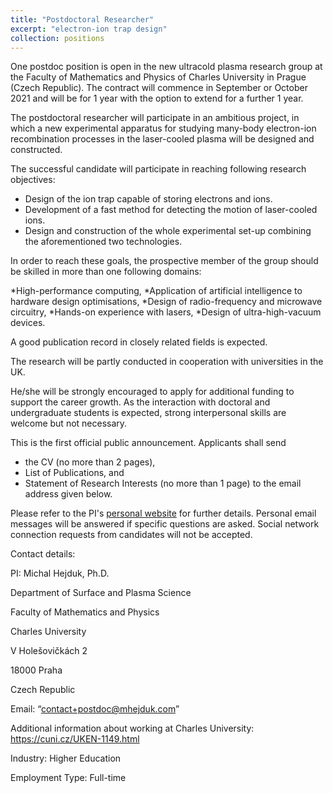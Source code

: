 ```yaml
---
title: "Postdoctoral Researcher"
excerpt: "electron-ion trap design"
collection: positions
---
```


One postdoc position is open in the new ultracold plasma research group at the Faculty of Mathematics and Physics of Charles University in Prague (Czech Republic). The contract will commence in September or October 2021 and will be for 1 year with the option to extend for a further 1 year.

The postdoctoral researcher will participate in an ambitious project, in which a new experimental apparatus for studying many-body electron-ion recombination processes in the laser-cooled plasma will be designed and constructed.

The successful candidate will participate in reaching following research objectives:

* Design of the ion trap capable of storing electrons and ions.
* Development of a fast method for detecting the motion of laser-cooled ions.
* Design and construction of the whole experimental set-up combining the aforementioned two technologies.

In order to reach these goals, the prospective member of the group should be skilled in more than one following domains:

*High-performance computing,
*Application of artificial intelligence to hardware design optimisations,
*Design of radio-frequency and microwave circuitry,
*Hands-on experience with lasers,
*Design of ultra-high-vacuum devices.

A good publication record in closely related fields is expected.

The research will be partly conducted in cooperation with universities in the UK.

He/she will be strongly encouraged to apply for additional funding to support the career growth. As the interaction with doctoral and undergraduate students is expected, strong interpersonal skills are welcome but not necessary.

This is the first official public announcement. Applicants shall send
  * the CV (no more than 2 pages),
  * List of Publications, and
  * Statement of Research Interests (no more than 1 page)
to the email address given below.

Please refer to the PI's [personal website](https://mhejduk.com/posts/2021/03/for-postdocs/) for further details. Personal email messages will be answered if specific questions are asked. Social network connection requests from candidates will not be accepted.


Contact details:

PI: Michal Hejduk, Ph.D.

Department of Surface and Plasma Science

Faculty of Mathematics and Physics

Charles University

V Holešovičkách 2

18000 Praha

Czech Republic

Email: “contact+postdoc@mhejduk.com”

Additional information about working at Charles University: https://cuni.cz/UKEN-1149.html

Industry: Higher Education 

Employment Type: Full-time
